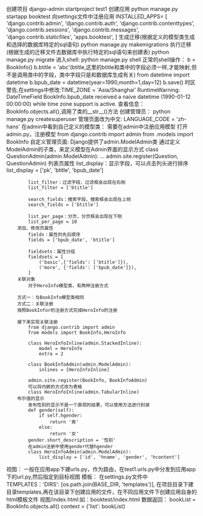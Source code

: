 创建项目
    django-admin startproject test1
创建应用
    python manage.py startapp booktest
向settings文件中注册应用
        INSTALLED_APPS= [
        'django.contrib.admin',
        'django.contrib.auth',
        'django.contrib.contenttypes',
        'django.contrib.sessions',
        'django.contrib.messages',
        'django.contrib.staticfiles',
        'apps.booktest',
    ]
生成迁移(根据定义的模型类生成和选择的数据库特定的sql语句)
    python manage.py makemigrations
执行迁移(根据生成的迁移文件去数据库中执行特定的sql语句来创建表)
    python manage.py migrate
进入shell:
    python manage.py shell
    正常的shell操作：
        b = BookInfo()
        b.btitle = 'abc'(btitle,这里的btitle和类中的字段必须一样,才能映射,但不是调用类中的字段，类中字段只是和数据库生成有关)
        from datetime import datetime
        b.bpub_date = datetime(year=1990,month=1,day=12)
        b.save()
    时区警告,在settings中修改:TIME_ZONE = 'Asia/Shanghai'
    RuntimeWarning: DateTimeField BookInfo.bpub_date received a naive datetime (1990-01-12 00:00:00) while time zone support is active.
    查看信息：
        BookInfo.objects.all(),调用了类的__str__()方法
    创建管理员：
        python manage.py createsuperuser
    管理页面改为中文:
        LANGUAGE_CODE = 'zh-hans'
    在admin中看到自己定义的模型类：
        需要在admin中注册应用模型
            打开admin.py，注册模型
            from django.contrib import admin
            from .models import BookInfo
    自定义管理页面:
        Django提供了admin.ModelAdmin类
        通过定义ModelAdmin的子类，来定义模型在Admin界面的显示方式
        class QuestionAdmin(admin.ModelAdmin):
            ...
        admin.site.register(Question, QuestionAdmin)
        列表页属性
            list_display：显示字段，可以点击列头进行排序
            list_display = ['pk', 'btitle', 'bpub_date']

            list_filter：过滤字段，过滤框会出现在右侧
            list_filter = ['btitle']

            search_fields：搜索字段，搜索框会出现在上侧
            search_fields = ['btitle']

            list_per_page：分页，分页框会出现在下侧
            list_per_page = 10
        添加、修改页属性
            fields：属性的先后顺序
            fields = ['bpub_date', 'btitle']

            fieldsets：属性分组
            fieldsets = [
                ('basic',{'fields': ['btitle']}),
                ('more', {'fields': ['bpub_date']}),
            ]
        关联对象
            对于HeroInfo模型类，有两种注册方式

        方式一：与BookInfo模型类相同
        方式二：关联注册
        按照BookInfor的注册方式完成HeroInfo的注册

        接下来实现关联注册
            from django.contrib import admin
            from models import BookInfo,HeroInfo

            class HeroInfoInline(admin.StackedInline):
                model = HeroInfo
                extra = 2

            class BookInfoAdmin(admin.ModelAdmin):
                inlines = [HeroInfoInline]

            admin.site.register(BookInfo, BookInfoAdmin)
            可以将内嵌的方式改为表格
            class HeroInfoInline(admin.TabularInline)
        布尔值的显示
            发布性别的显示不是一个直观的结果，可以使用方法进行封装
            def gender(self):
                if self.hgender:
                    return '男'
                else:
                    return '女'
            gender.short_description = '性别'
            在admin注册中使用gender代替hgender
            class HeroInfoAdmin(admin.ModelAdmin):
                list_display = ['id', 'hname', 'gender', 'hcontent']
视图：
    一般在应用app下建urls.py，作为路由，在test1.urls.py中分发到应用app下的url.py,然后指定到目标视图
模板：
    在settings.py文件中TEMPLATES：'DIRS': [os.path.join(BASE_DIR, 'templates')],
    在项目目录下建目录templates,再在该目录下创建应用的文件，在不同应用文件下创建应用自身的html模板文件
    视图/index.html:如：booktest/index.html
数据返回：
    bookList = BookInfo.objects.all()
    context = {'list': bookList}